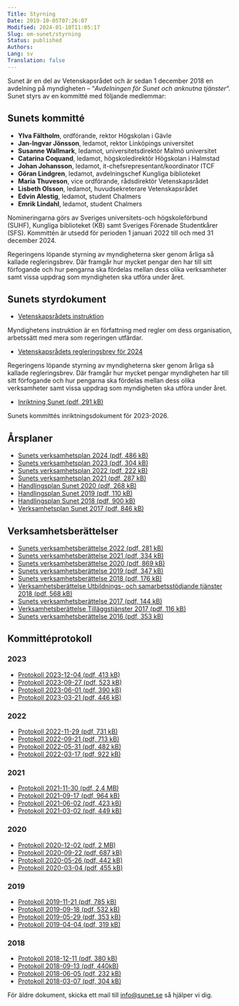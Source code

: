 ```yaml
---
Title: Styrning
Date: 2019-10-05T07:26:07
Modified: 2024-01-10T11:05:17
Slug: om-sunet/styrning
Status: published
Authors: 
Lang: sv
Translation: false
---
```


Sunet är en del av Vetenskapsrådet och är sedan 1 december 2018 en avdelning på myndigheten – “*Avdelningen för Sunet och anknutna tjänster*“. Sunet styrs av en kommitté med följande medlemmar:


Sunets kommitté
---------------


* **Ylva Fältholm**, ordförande, rektor Högskolan i Gävle
* **Jan-Ingvar Jönsson**, ledamot, rektor Linköpings universitet
* **Susanne Wallmark**, ledamot, universitetsdirektör Malmö universitet
* **Catarina Coquand**, ledamot, högskoledirektör Högskolan i Halmstad
* **Johan Johansson**, ledamot, it-chefsrepresentant/koordinator ITCF
* **Göran Lindgren**, ledamot, avdelningschef Kungliga biblioteket
* **Maria Thuveson**, vice ordförande, rådsdirektör Vetenskapsrådet
* **Lisbeth Olsson**, ledamot, huvudsekreterare Vetenskapsrådet
* **Edvin Alestig**, ledamot, student Chalmers
* **Emrik Lindahl**, ledamot, student Chalmers


Nomineringarna görs av Sveriges universitets-och högskoleförbund (SUHF), Kungliga biblioteket (KB) samt Sveriges Förenade Studentkårer (SFS). Kommittén är utsedd för perioden 1 januari 2022 till och med 31 december 2024.


Regeringens löpande styrning av myndigheterna sker genom årliga så kallade regleringsbrev. Där framgår hur mycket pengar den har till sitt förfogande och hur pengarna ska fördelas mellan dess olika verksamheter samt vissa uppdrag som myndigheten ska utföra under året.


Sunets styrdokument
-------------------


* [Vetenskapsrådets instruktion](https://www.riksdagen.se/sv/dokument-lagar/dokument/svensk-forfattningssamling/forordning-2009975-med-instruktion-for_sfs-2009-975)  

Myndighetens instruktion är en författning med regler om dess organisation, arbetssätt med mera som regeringen utfärdar.
* [Vetenskapsrådets regleringsbrev för 2024](https://www.esv.se/Statsliggaren/Regleringsbrev?rbid=24034)  

Regeringens löpande styrning av myndigheterna sker genom årliga så kallade regleringsbrev. Där framgår hur mycket pengar myndigheten har till sitt förfogande och hur pengarna ska fördelas mellan dess olika verksamheter samt vissa uppdrag som myndigheten ska utföra under året.
* [Inriktning Sunet (pdf, 291 kB)](/wp-content/uploads/2023/10/Sunets-inriktning-2023-2026.pdf)  

Sunets kommittés inriktningsdokument för 2023-2026.


Årsplaner
---------


* [Sunets verksamhetsplan 2024 (pdf, 486 kB)](/wp-content/uploads/2023/12/Sunets-verksamhetsplan-2024.pdf)
* [Sunets verksamhetsplan 2023 (pdf, 304 kB)](/wp-content/uploads/2023/07/Sunets-verksamhetsplan-2023.pdf)
* [Sunets verksamhetsplan 2022 (pdf, 222 kB)](/wp-content/uploads/2021/12/Sunets-verksamhetsplan-2022.pdf)
* [Sunets verksamhetsplan 2021 (pdf, 287 kB)](/wp-content/uploads/2020/12/Sunets-verksamhetsplan-2021.pdf)
* [Handlingsplan Sunet 2020 (pdf, 268 kB)](/wp-content/uploads/2020/04/Sunets-handlingsplan-2020.pdf)
* [Handlingsplan Sunet 2019 (pdf, 110 kB)](/wp-content/uploads/2018/12/Handlingsplan-Sunet-2019.pdf)
* [Handlingsplan Sunet 2018 (pdf, 900 kB)](/wp-content/uploads/2018/12/Sunet-HP-2018.pdf)
* [Verksamhetsplan Sunet 2017 (pdf, 846 kB)](/wp-content/uploads/2018/12/Sunet-VP-2017.pdf)


Verksamhetsberättelser
----------------------


* [Sunets verksamhetsberättelse 2022 (pdf, 281 kB)](/wp-content/uploads/2023/07/Sunets-verksamhetsberättelse-2022.pdf)
* [Sunets verksamhetsberättelse 2021 (pdf, 334 kB)](/wp-content/uploads/2022/04/Sunets-verksamhetsberättelse-2021.pdf)
* [Sunets verksamhetsberättelse 2020 (pdf, 869 kB)](/wp-content/uploads/2021/03/Sunet-Verksamhetsberättelse-2020.pdf)
* [Sunets verksamhetsberättelse 2019 (pdf, 347 kB)](/wp-content/uploads/2020/12/Sunets-verksamhetsberättelse-2019.pdf)
* [Sunets verksamhetsberättelse 2018 (pdf, 176 kB)](/wp-content/uploads/2020/04/Sunet-verksamhetsberättelse-2018.pdf)
* [Verksamhetsberättelse Utbildnings- och samarbetsstödjande tjänster 2018 (pdf, 568 kB)](/wp-content/uploads/2020/04/VB-2018-Sunets-Utbildnings-och-samarbetsstödjande-tjänster.pdf)
* [Sunets verksamhetsberättelse 2017 (pdf, 144 kB)](/wp-content/uploads/2020/04/Sunet-verksamhetsberättelse-2017-1.pdf)
* [Verksamhetsberättelse Tilläggstjänster 2017 (pdf, 116 kB)](/wp-content/uploads/2020/04/VB-2017-Sunets-tilläggstjänster.pdf)
* [Sunets verksamhetsberättelse 2016 (pdf, 353 kB)](/wp-content/uploads/2020/04/Verksamhetsberattelse-Sunet-2016.pdf)


Kommittéprotokoll
-----------------


### 2023


* [Protokoll 2023-12-04 (pdf, 413 kB)](/wp-content/uploads/2023/12/Protokoll-Sunets-kommitte-2023-12-04-signed.pdf)
* [Protokoll 2023-09-27 (pdf, 523 kB)](/wp-content/uploads/2023/10/Protokoll-Sunets-kommitte-2023-09-27-signed.pdf)
* [Protokoll 2023-06-01 (pdf, 390 kB)](/wp-content/uploads/2023/09/Protokoll-Sunets-kommitte-2023-06-01-signed.pdf)
* [Protokoll 2023-03-21 (pdf, 446 kB)](/wp-content/uploads/2023/04/Protokoll-Sunets-kommitté-2023-03-21-signed.pdf)


### 2022


* [Protokoll 2022-11-29 (pdf, 731 kB)](/wp-content/uploads/2022/12/Protokoll-2022-11-29-signed.pdf)
* [Protokoll 2022-09-21 (pdf, 713 kB)](/wp-content/uploads/2022/10/Protokoll-Sunets-kommitte-2022-09-21-signed.pdf)
* [Protokoll 2022-05-31 (pdf, 482 kB)](/wp-content/uploads/2022/06/Protokoll-2022-05-31.pdf)
* [Protokoll 2022-03-17 (pdf, 922 kB)](/wp-content/uploads/2022/04/Protokoll-2022-03-17-signed.pdf)


### 2021


* [Protokoll 2021-11-30 (pdf, 2,4 MB)](/wp-content/uploads/2021/12/Protokoll_2021-11-30_signed.pdf)
* [Protokoll 2021-09-17 (pdf, 964 kB)](/wp-content/uploads/2021/09/Protokoll-2021-09-17-signed-signed-signed.pdf)
* [Protokoll 2021-06-02 (pdf, 423 kB)](/wp-content/uploads/2021/06/Protokoll-2021-06-02_signed_signed_signed.pdf)
* [Protokoll 2021-03-02 (pdf, 449 kB)](/wp-content/uploads/2021/03/Protokoll-2021-03-02_signed.pdf)


### 2020


* [Protokoll 2020-12-02 (pdf, 2 MB)](/wp-content/uploads/2020/12/Protokoll-Sunets-kommitte-2020-12-02_signed.pdf)
* [Protokoll 2020-09-22 (pdf, 687 kB)](/wp-content/uploads/2020/10/Protokoll-Sunets-kommitte-2020-09-22.pdf)
* [Protokoll 2020-05-26 (pdf, 442 kB)](/wp-content/uploads/2020/10/Protokoll-Sunets-kommitte-2020-05-26.pdf)
* [Protokoll 2020-03-04 (pdf, 455 kB)](/wp-content/uploads/2020/05/Protokoll-Sunets-kommitte-2020-03-04.pdf)


### 2019


* [Protokoll 2019-11-21 (pdf, 785 kB)](/wp-content/uploads/2020/04/Protokoll-Sunets-kommitte-2019-11-21.pdf)
* [Protokoll 2019-09-18 (pdf, 532 kB)](/wp-content/uploads/2020/04/Protokoll-Sunets-kommitte-2019-09-18.pdf)
* [Protokoll 2019-05-29 (pdf, 353 kB)](/wp-content/uploads/2020/05/Protokoll-Sunets-kommitte-2019-05-29.pdf)
* [Protokoll 2019-04-04 (pdf, 319 kB)](/wp-content/uploads/2020/04/Protokoll-20190404.pdf)


### 2018


* [Protokoll 2018-12-11 (pdf, 380 kB)](/wp-content/uploads/2020/04/Protokoll-2018-12-11-signerat.pdf)
* [Protokoll 2018-09-13 (pdf, 440kB)](/wp-content/uploads/2020/04/Protokoll-2018-09-13-signerat.pdf)
* [Protokoll 2018-06-05 (pdf, 232 kB)](/wp-content/uploads/2020/04/Protokoll-2018-06-05-signerat.pdf)
* [Protokoll 2018-03-07 (pdf, 304 kB)](/wp-content/uploads/2020/04/Protokoll-2018-03-07-signerat.pdf)


För äldre dokument, skicka ett mail till [info@sunet.se](mailto:info@sunet.se) så hjälper vi dig.


 


